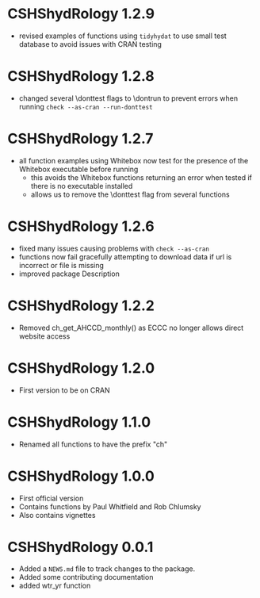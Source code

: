 # CSHShydRology 1.2.9
* revised examples of functions using `tidyhydat` to use small test database to avoid issues with CRAN testing

# CSHShydRology 1.2.8
* changed several \donttest flags to \dontrun to prevent errors when running `check --as-cran --run-donttest`

# CSHShydRology 1.2.7
* all function examples using Whitebox now test for the presence of the Whitebox executable before running
  - this avoids the Whitebox functions returning an error when tested if there is no executable installed
  - allows us to remove the \donttest flag from several functions

# CSHShydRology 1.2.6
* fixed many issues causing problems with `check --as-cran`
* functions now fail gracefully attempting to download data if url is incorrect or file is missing
* improved package Description

# CSHShydRology 1.2.2
* Removed ch_get_AHCCD_monthly() as ECCC no longer allows direct website access

# CSHShydRology 1.2.0
* First version to be on CRAN

# CSHShydRology 1.1.0
* Renamed all functions to have the prefix "ch"

# CSHShydRology 1.0.0
* First official version
* Contains functions by Paul Whitfield and Rob Chlumsky
* Also contains vignettes

# CSHShydRology 0.0.1
* Added a `NEWS.md` file to track changes to the package.
* Added some contributing documentation
* added wtr_yr function



